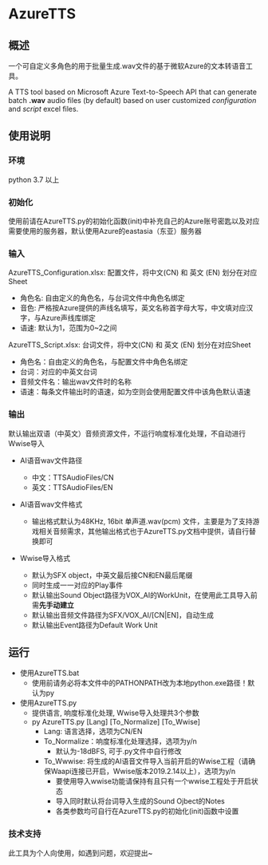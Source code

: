 # AzureTTS



## 概述

一个可自定义多角色的用于批量生成.wav文件的基于微软Azure的文本转语音工具。

A TTS tool based on Microsoft Azure Text-to-Speech API that can generate batch **.wav** audio files (by default) based on user customized *configuration* and *script* excel files.

## 使用说明

### 环境

python 3.7 以上

### 初始化

使用前请在AzureTTS.py的初始化函数(init)中补充自己的Azure账号密匙以及对应需要使用的服务器，默认使用Azure的eastasia（东亚）服务器

### 输入

AzureTTS_Configuration.xlsx: 配置文件，将中文(CN) 和 英文 (EN) 划分在对应Sheet

* 角色名: 自由定义的角色名，与台词文件中角色名绑定
* 音色: 严格按Azure提供的声线名填写，英文名称首字母大写，中文填对应汉字，与Azure声线库绑定
* 语速: 默认为1，范围为0~2之间

AzureTTS_Script.xlsx: 台词文件，将中文(CN) 和 英文 (EN) 划分在对应Sheet

* 角色名：自由定义的角色名，与配置文件中角色名绑定
* 台词：对应的中英文台词
* 音频文件名：输出wav文件时的名称
* 语速：每条文件输出时的语速，如为空则会使用配置文件中该角色默认语速

### 输出

默认输出双语（中英文）音频资源文件，不运行响度标准化处理，不自动进行Wwise导入

* AI语音wav文件路径

  * 中文：TTSAudioFiles/CN
  * 英文：TTSAudioFiles/EN

* AI语音wav文件格式

  * 输出格式默认为48KHz, 16bit 单声道.wav(pcm) 文件，主要是为了支持游戏相关音频需求，其他输出格式也于AzureTTS.py文档中提供，请自行替换即可

* Wwise导入格式
  * 默认为SFX object，中英文最后接CN和EN最后尾缀
  * 同时生成一一对应的Play事件
  * 默认输出Sound Object路径为VOX_AI的WorkUnit，在使用此工具导入前需**先手动建立**
  * 默认输出音频文件路径为SFX/VOX_AI/[CN|EN]，自动生成
  * 默认输出Event路径为Default Work Unit



## 运行

* 使用AzureTTS.bat
  * 使用前请务必将本文件中的PATHONPATH改为本地python.exe路径！默认为py
* 使用AzureTTS.py
  * 提供语言, 响度标准化处理, Wwise导入处理共3个参数
  * py AzureTTS.py [Lang] [To_Normalize] [To_Wwise]
    * Lang: 语言选择，选项为CN/EN
    * To_Normalize：响度标准化处理选择，选项为y/n
      * 默认为-18dBFS, 可于.py文件中自行修改
    * To_Wwwise: 将生成的AI语音文件导入当前开启的Wwise工程（请确保Waapi连接已开启，Wwise版本2019.2.14以上），选项为y/n
      * 要使用导入wwise功能请保持有且只有一个wwise工程处于开启状态
      * 导入同时默认将台词导入生成的Sound Ojbect的Notes
      * 各类参数均可自行在AzureTTS.py的初始化(init)函数中设置


### 技术支持

此工具为个人向使用，如遇到问题，欢迎提出~



